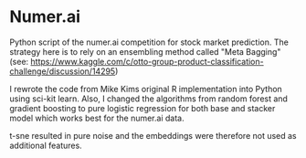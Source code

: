 # Numer.ai
Python script of the numer.ai competition for stock market prediction. The strategy here is to rely on an ensembling method called "Meta Bagging" (see:  https://www.kaggle.com/c/otto-group-product-classification-challenge/discussion/14295)

I rewrote the code from Mike Kims original R implementation into Python using sci-kit learn. Also, I changed the algorithms from random forest and gradient boosting to pure logistic regression for both base and stacker model which works best for the numer.ai data.

t-sne resulted in pure noise and the embeddings were therefore not used as additional features. 
